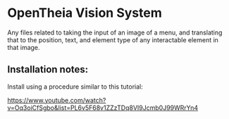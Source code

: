 # OpenTheia Vision System

Any files related to taking the input of an image of a menu, and translating that to the position, text, and element type of any interactable element in that image.

## Installation notes:

Install using a procedure similar to this tutorial:

https://www.youtube.com/watch?v=Oq3oiCfSgbo&list=PL6v5F68v1ZZzTDq8VI9Jcmb0J99WRrYn4

